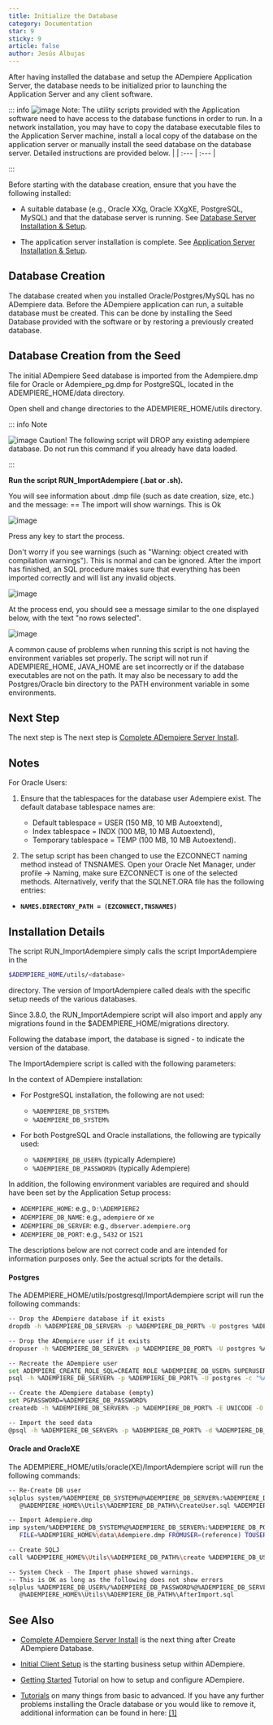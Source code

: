 ```yaml
---
title: Initialize the Database
category: Documentation
star: 9
sticky: 9
article: false
author: Jesús Albujas
---
```


After having installed the database and setup the ADempiere Application Server, the database needs to be initialized prior to launching the Application Server and any client software.

::: info 
![image](https://github.com/adempiere/adempiere-site/assets/134967453/2a3d33b8-d2d9-4c38-900c-2967c0a7e5fa)
  Note: The utility scripts provided with the Application software need to have access to the database functions in order to run. In a network installation, you may have to copy the database executable files to the Application Server machine, install a local copy of the database on the application server or manually install the seed database on the database server. Detailed instructions are provided below. | | :--- | :--- |

:::

Before starting with the database creation, ensure that you have the following installed:

- A suitable database (e.g., Oracle XXg, Oracle XXgXE, PostgreSQL, MySQL) and that the database server is running. See [Database Server Installation & Setup](./database-server-installation-and-setup.md).

- The application server installation is complete. See [Application Server Installation & Setup](./application-server-installation-and-setup.md).

## Database Creation

The database created when you installed Oracle/Postgres/MySQL has no ADempiere data. Before the ADempiere application can run, a suitable database must be created. This can be done by installing the Seed Database provided with the software or by restoring a previously created database.

## Database Creation from the Seed

The initial ADempiere Seed database is imported from the Adempiere.dmp file for Oracle or Adempiere_pg.dmp for PostgreSQL, located in the ADEMPIERE_HOME/data directory.

Open shell and change directories to the ADEMPIERE_HOME/utils directory.

::: info Note

![image](https://github.com/adempiere/adempiere-site/assets/134967453/3499ed3a-24a2-4bb9-8645-fa1f5dc5fa1b)
 Caution! The following script will DROP any existing adempiere database. Do not run this command if you already have data loaded.

:::

**Run the script RUN_ImportAdempiere (.bat or .sh).**

You will see information about .dmp file (such as date creation, size, etc.) and the message: == The import will show warnings. This is Ok

![image](https://github.com/adempiere/adempiere-site/assets/134967453/a17114df-996f-41f9-a32e-ab46beccf30f)

Press any key to start the process.

Don't worry if you see warnings (such as "Warning: object created with compilation warnings"). This is normal and can be ignored. After the import has finished, an SQL procedure makes sure that everything has been imported correctly and will list any invalid objects.

![image](https://github.com/adempiere/adempiere-site/assets/134967453/18de5877-1ff9-41e0-bd13-a70014b4e4d6)

At the process end, you should see a message similar to the one displayed below, with the text "no rows selected".

![image](https://github.com/adempiere/adempiere-site/assets/134967453/4adcae87-f3db-4029-bee4-28a51b9cca8b)

A common cause of problems when running this script is not having the environment variables set properly. The script will not run if ADEMPIERE_HOME, JAVA_HOME are set incorrectly or if the database executables are not on the path. It may also be necessary to add the Postgres/Oracle bin directory to the PATH environment variable in some environments.

## Next Step

The next step is The next step is [Complete ADempiere Server Install](http://wiki.adempiere.net/InstallComplete).

## Notes

For Oracle Users:

1. Ensure that the tablespaces for the database user Adempiere exist. The default database tablespace names are:
   - Default tablespace = USER (150 MB, 10 MB Autoextend),
   - Index tablespace = INDX (100 MB, 10 MB Autoextend),
   - Temporary tablespace = TEMP (100 MB, 10 MB Autoextend).

2. The setup script has been changed to use the EZCONNECT naming method instead of TNSNAMES. Open your Oracle Net Manager, under profile -> Naming, make sure EZCONNECT is one of the selected methods. Alternatively, verify that the SQLNET.ORA file has the following entries:

- **`NAMES.DIRECTORY_PATH = (EZCONNECT,TNSNAMES)`**

## Installation Details

The script RUN_ImportAdempiere simply calls the script ImportAdempiere in the 
```bash
$ADEMPIERE_HOME/utils/<database>
```

directory. The version of ImportAdempiere called deals with the specific setup needs of the various databases.

Since 3.8.0, the RUN_ImportAdempiere script will also import and apply any migrations found in the $ADEMPIERE_HOME/migrations directory.

Following the database import, the database is signed - to indicate the version of the database.

The ImportAdempiere script is called with the following parameters:

In the context of ADempiere installation:

- For PostgreSQL installation, the following are not used:
  - `%ADEMPIERE_DB_SYSTEM%`
  - `%ADEMPIERE_DB_SYSTEM%`

- For both PostgreSQL and Oracle installations, the following are typically used:
  - `%ADEMPIERE_DB_USER%` (typically Adempiere)
  - `%ADEMPIERE_DB_PASSWORD%` (typically Adempiere)

In addition, the following environment variables are required and should have been set by the Application Setup process:

- `ADEMPIERE_HOME`: e.g., `D:\ADEMPIERE2`
- `ADEMPIERE_DB_NAME`: e.g., `adempiere` or `xe`
- `ADEMPIERE_DB_SERVER`: e.g., `dbserver.adempiere.org`
- `ADEMPIERE_DB_PORT`: e.g., `5432` or `1521`

The descriptions below are not correct code and are intended for information purposes only. See the actual scripts for the details.

#### Postgres

The ADEMPIERE_HOME/utils/postgresql/ImportAdempiere script will run the following commands:

```bash
-- Drop the ADempiere database if it exists
dropdb -h %ADEMPIERE_DB_SERVER% -p %ADEMPIERE_DB_PORT% -U postgres %ADEMPIERE_DB_NAME%

-- Drop the ADempiere user if it exists
dropuser -h %ADEMPIERE_DB_SERVER% -p %ADEMPIERE_DB_PORT% -U postgres %ADEMPIERE_DB_PASSWORD%

-- Recreate the ADempiere user
set ADEMPIERE_CREATE_ROLE_SQL=CREATE ROLE %ADEMPIERE_DB_USER% SUPERUSER LOGIN PASSWORD '%ADEMPIERE_DB_PASSWORD%'
psql -h %ADEMPIERE_DB_SERVER% -p %ADEMPIERE_DB_PORT% -U postgres -c "%ADEMPIERE_CREATE_ROLE_SQL%"

-- Create the ADempiere database (empty)
set PGPASSWORD=%ADEMPIERE_DB_PASSWORD%
createdb -h %ADEMPIERE_DB_SERVER% -p %ADEMPIERE_DB_PORT% -E UNICODE -O %ADEMPIERE_DB_USER% -U %ADEMPIERE_DB_USER% %ADEMPIERE_DB_NAME%

-- Import the seed data
@psql -h %ADEMPIERE_DB_SERVER% -p %ADEMPIERE_DB_PORT% -d %ADEMPIERE_DB_NAME% -U %ADEMPIERE_DB_USER% -f %ADEMPIERE_HOME%/data/Adempiere_pg.dmp
```

#### Oracle and OracleXE

The ADEMPIERE_HOME/utils/oracle(XE)/ImportAdempiere script will run the following commands:

```bash
-- Re-Create DB user
sqlplus system/%ADEMPIERE_DB_SYSTEM%@%ADEMPIERE_DB_SERVER%:%ADEMPIERE_DB_PORT%/%ADEMPIERE_DB_NAME% _
   @%ADEMPIERE_HOME%\Utils\%ADEMPIERE_DB_PATH%\CreateUser.sql %ADEMPIERE_DB_USER% %ADEMPIERE_DB_SYSTEM%

-- Import Adempiere.dmp
imp system/%ADEMPIERE_DB_SYSTEM%@%ADEMPIERE_DB_SERVER%:%ADEMPIERE_DB_PORT%/%ADEMPIERE_DB_NAME% _
   FILE=%ADEMPIERE_HOME%\data\Adempiere.dmp FROMUSER=(reference) TOUSER=%ADEMPIERE_DB_USER% STATISTICS=RECALCULATE

-- Create SQLJ 
call %ADEMPIERE_HOME%\Utils\%ADEMPIERE_DB_PATH%\create %ADEMPIERE_DB_USER%/%ADEMPIERE_DB_PASSWORD%

-- System Check - The Import phase showed warnings. 
-- This is OK as long as the following does not show errors
sqlplus %ADEMPIERE_DB_USER%/%ADEMPIERE_DB_PASSWORD%@%ADEMPIERE_DB_SERVER%:%ADEMPIERE_DB_PORT%/%ADEMPIERE_DB_NAME% _
   @%ADEMPIERE_HOME%\Utils\%ADEMPIERE_DB_PATH%\AfterImport.sql
```

## See Also

- [Complete ADempiere Server Install](http://wiki.adempiere.net/InstallComplete) is the next thing after Create ADempiere Database.

- [Initial Client Setup](http://wiki.adempiere.net/ManPageX_InitialClientSetup) is the starting business setup within ADempiere.

- [Getting Started](http://wiki.adempiere.net/Getting_Started) Tutorial on how to setup and configure ADempiere.

- [Tutorials](http://wiki.adempiere.net/Tutorials) on many things from basic to advanced.
If you have any further problems installing the Oracle database or you would like to remove it, additional information can be found in here: [[1]](http://download-east.oracle.com/docs/cd/B25329_01/doc/install.102/b25143/toc.htm#CIHDDHJD)

